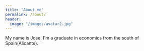 ```yaml
---
title: "About me"
permalink: /about/
header:
  image: "/images/avatar2.jpg"
---
```



My name is Jose, I'm a graduate in economics from the south of Spain(Alicante).
